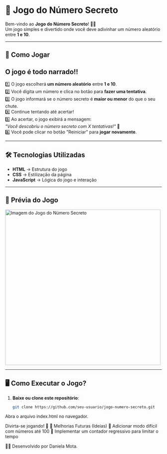 # 🎯 Jogo do Número Secreto

Bem-vindo ao **Jogo do Número Secreto**! 🔢✨  
Um jogo simples e divertido onde você deve adivinhar um número aleatório entre **1 e 10**.  

---

## 🚀 Como Jogar

## O jogo é todo narrado!!

1️⃣ O jogo escolherá **um número aleatório** entre **1 e 10**.  
2️⃣ Você digita um número e clica no botão para **fazer uma tentativa**.  
3️⃣ O jogo informará se o número secreto é **maior ou menor** do que o seu chute.  
4️⃣ Continue tentando até acertar!  
5️⃣ Ao acertar, o jogo exibirá a mensagem:  
   _"Você descobriu o número secreto com X tentativas!"_ 🎉  
6️⃣ Você pode clicar no botão "Reiniciar" para **jogar novamente**.  

---

## 🛠️ Tecnologias Utilizadas

- **HTML** → Estrutura do jogo  
- **CSS** → Estilização da página  
- **JavaScript** → Lógica do jogo e interação  

---

## 📸 Prévia do Jogo

<img src="![image](https://github.com/user-attachments/assets/14266313-88ce-47bd-8d49-4bd9a3083b93)
" alt="Imagem do Jogo do Número Secreto" width="500">

---

## 🖥️ Como Executar o Jogo?

1. **Baixe ou clone este repositório**:  
   ```sh
   git clone https://github.com/seu-usuario/jogo-numero-secreto.git
Abra o arquivo index.html no navegador.

Divirta-se jogando! 🚀
📌 Melhorias Futuras (Ideias)
🔹 Adicionar modo difícil com números até 100
🔹 Implementar um contador regressivo para limitar o tempo

👨‍💻 Desenvolvido por Daniela Mota.

